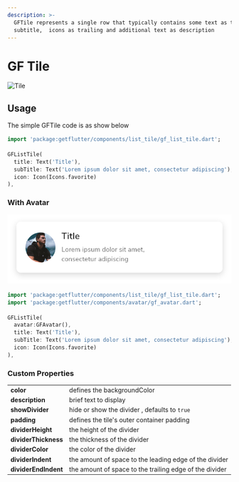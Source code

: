 ```yaml
---
description: >-
  GFTile represents a single row that typically contains some text as title,
  subtitle,  icons as trailing and additional text as description
---
```


# GF Tile

![Tile](https://ik.imagekit.io/ionicfirebaseapp/docs/tr:dpr-auto,tr:w-auto/Tiles_2x_NFyiWgtQc.png)



## Usage

The simple GFTile code is as show below

```dart
import 'package:getflutter/components/list_tile/gf_list_tile.dart';

GFListTile(
  title: Text('Title'),
  subTitle: Text('Lorem ipsum dolor sit amet, consectetur adipiscing'),
  icon: Icon(Icons.favorite)
),
```

### With Avatar

![Tile With Avatar](.gitbook/assets/tile-with-avatar-2x.png)

```dart
import 'package:getflutter/components/list_tile/gf_list_tile.dart';
import 'package:getflutter/components/avatar/gf_avatar.dart';

GFListTile(
  avatar:GFAvatar(),
  title: Text('Title'),
  subTitle: Text('Lorem ipsum dolor sit amet, consectetur adipiscing'),
  icon: Icon(Icons.favorite)
),
```

### Custom Properties

|  |  |
| :--- | :--- |
| **color** | defines the backgroundColor  |
| **description** | brief text to display  |
| **showDivider** | hide or show the divider , defaults to `true` |
| **padding** | defines the tile's outer container padding |
| **dividerHeight** | the height of the divider |
| **dividerThickness** | the thickness of the divider |
| **dividerColor** | the color of the divider |
| **dividerIndent** | the amount of space to the leading edge of the divider |
| **dividerEndIndent** | the amount of space to the trailing edge of the divider |

